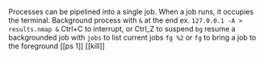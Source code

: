 Processes can be pipelined into a single job. When a job runs, it occupies the terminal.
Background process with `&` at the end
ex. `127.0.0.1 -A > results.nmap &`
Ctrl+C to interrupt, or Ctrl_Z to suspend
`bg` resume a backgrounded job with
`jobs` to list current jobs
`fg %2` or `fg` to bring a job to the foreground
[[ps 1]]
[[kill]]